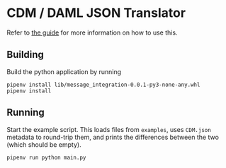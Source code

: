 # CDM / DAML JSON Translator

Refer to [the guide](../guide/README.md) for more information on how to use this.

## Building

Build the python application by running

    pipenv install lib/message_integration-0.0.1-py3-none-any.whl
    pipenv install

## Running

Start the example script. This loads files from `examples`, uses `CDM.json` metadata to round-trip them, and prints the differences between the two (which should be empty).

    pipenv run python main.py
